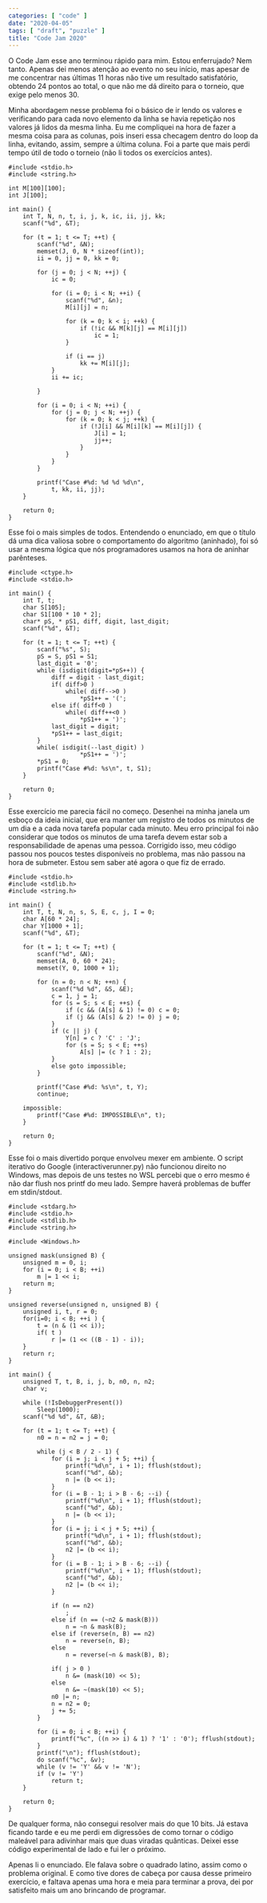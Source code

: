 ```yaml
---
categories: [ "code" ]
date: "2020-04-05"
tags: [ "draft", "puzzle" ]
title: "Code Jam 2020"
---
```

O Code Jam esse ano terminou rápido para mim. Estou enferrujado? Nem tanto. Apenas dei menos atenção ao evento no seu início, mas apesar de me concentrar nas últimas 11 horas não tive um resultado satisfatório, obtendo 24 pontos ao total, o que não me dá direito para o torneio, que exige pelo menos 30.


Minha abordagem nesse problema foi o básico de ir lendo os valores e verificando para cada novo elemento da linha se havia repetição nos valores já lidos da mesma linha. Eu me compliquei na hora de fazer a mesma coisa para as colunas, pois inseri essa checagem dentro do loop da linha, evitando, assim, sempre a última coluna. Foi a parte que mais perdi tempo útil de todo o torneio (não li todos os exercícios antes).

    #include <stdio.h>
    #include <string.h>
    
    int M[100][100];
    int J[100];
    
    int main() {
    	int T, N, n, t, i, j, k, ic, ii, jj, kk;
    	scanf("%d", &T);
    
    	for (t = 1; t <= T; ++t) {
    		scanf("%d", &N);
    		memset(J, 0, N * sizeof(int));
    		ii = 0, jj = 0, kk = 0;
    
    		for (j = 0; j < N; ++j) {
    			ic = 0;
    
    			for (i = 0; i < N; ++i) {
    				scanf("%d", &n);
    				M[i][j] = n;
    
    				for (k = 0; k < i; ++k) {
    					if (!ic && M[k][j] == M[i][j])
    						ic = 1;
    				}
    
    				if (i == j)
    					kk += M[i][j];
    			}
    			ii += ic;
    
    		}
    
    		for (i = 0; i < N; ++i) {
    			for (j = 0; j < N; ++j) {
    				for (k = 0; k < j; ++k) {
    					if (!J[i] && M[i][k] == M[i][j]) {
    						J[i] = 1;
    						jj++;
    					}
    				}
    			}
    		}
    
    		printf("Case #%d: %d %d %d\n",
    			t, kk, ii, jj);
    	}
    
    	return 0;
    }


Esse foi o mais simples de todos. Entendendo o enunciado, em que o título dá uma dica valiosa sobre o comportamento do algoritmo (aninhado), foi só usar a mesma lógica que nós programadores usamos na hora de aninhar parênteses.

    #include <ctype.h>
    #include <stdio.h>
    
    int main() {
    	int T, t;
    	char S[105];
    	char S1[100 * 10 * 2];
    	char* pS, * pS1, diff, digit, last_digit;
    	scanf("%d", &T);
    
    	for (t = 1; t <= T; ++t) {
    		scanf("%s", S);
    		pS = S, pS1 = S1;
    		last_digit = '0';
    		while (isdigit(digit=*pS++)) {
    			diff = digit - last_digit;
    			if( diff>0 )
    				while( diff-->0 )
    					*pS1++ = '(';
    			else if( diff<0 )
    				while( diff++<0 )
    					*pS1++ = ')';
    			last_digit = digit;
    			*pS1++ = last_digit;
    		}
    		while( isdigit(--last_digit) )
    					*pS1++ = ')';
    		*pS1 = 0;
    		printf("Case #%d: %s\n", t, S1);
    	}
    
    	return 0;
    }


Esse exercício me parecia fácil no começo. Desenhei na minha janela um esboço da ideia inicial, que era manter um registro de todos os minutos de um dia e a cada nova tarefa popular cada minuto. Meu erro principal foi não considerar que todos os minutos de uma tarefa devem estar sob a responsabilidade de apenas uma pessoa. Corrigido isso, meu código passou nos poucos testes disponíveis no problema, mas não passou na hora de submeter. Estou sem saber até agora o que fiz de errado.

    #include <stdio.h>
    #include <stdlib.h>
    #include <string.h>
    
    int main() {
    	int T, t, N, n, s, S, E, c, j, I = 0;
    	char A[60 * 24];
    	char Y[1000 + 1];
    	scanf("%d", &T);
    
    	for (t = 1; t <= T; ++t) {
    		scanf("%d", &N);
    		memset(A, 0, 60 * 24);
    		memset(Y, 0, 1000 + 1);
    
    		for (n = 0; n < N; ++n) {
    			scanf("%d %d", &S, &E);
    			c = 1, j = 1;
    			for (s = S; s < E; ++s) {
    				if (c && (A[s] & 1) != 0) c = 0;
    				if (j && (A[s] & 2) != 0) j = 0;
    			}
    			if (c || j) {
    				Y[n] = c ? 'C' : 'J';
    				for (s = S; s < E; ++s)
    					A[s] |= (c ? 1 : 2);
    			}
    			else goto impossible;
    		}
    
    		printf("Case #%d: %s\n", t, Y);
    		continue;
    
    	impossible:
    		printf("Case #%d: IMPOSSIBLE\n", t);
    	}
    
    	return 0;
    }


Esse foi o mais divertido porque envolveu mexer em ambiente. O script iterativo do Google (interactiverunner.py) não funcionou direito no Windows, mas depois de uns testes no WSL percebi que o erro mesmo é não dar flush nos printf do meu lado. Sempre haverá problemas de buffer em stdin/stdout.

    #include <stdarg.h>
    #include <stdio.h>
    #include <stdlib.h>
    #include <string.h>
    
    #include <Windows.h>
    
    unsigned mask(unsigned B) {
    	unsigned m = 0, i;
    	for (i = 0; i < B; ++i)
    		m |= 1 << i;
    	return m;
    }
    
    unsigned reverse(unsigned n, unsigned B) {
    	unsigned i, t, r = 0;
    	for(i=0; i < B; ++i ) {
    		t = (n & (1 << i));
    		if( t )
    			r |= (1 << ((B - 1) - i));
    	}
    	return r;
    }
    
    int main() {
    	unsigned T, t, B, i, j, b, n0, n, n2;
    	char v;
    
    	while (!IsDebuggerPresent())
    		Sleep(1000);
    	scanf("%d %d", &T, &B);
    
    	for (t = 1; t <= T; ++t) {
    		n0 = n = n2 = j = 0;
    
    		while (j < B / 2 - 1) {
    			for (i = j; i < j + 5; ++i) {
    				printf("%d\n", i + 1); fflush(stdout);
    				scanf("%d", &b);
    				n |= (b << i);
    			}
    			for (i = B - 1; i > B - 6; --i) {
    				printf("%d\n", i + 1); fflush(stdout);
    				scanf("%d", &b);
    				n |= (b << i);
    			}
    			for (i = j; i < j + 5; ++i) {
    				printf("%d\n", i + 1); fflush(stdout);
    				scanf("%d", &b);
    				n2 |= (b << i);
    			}
    			for (i = B - 1; i > B - 6; --i) {
    				printf("%d\n", i + 1); fflush(stdout);
    				scanf("%d", &b);
    				n2 |= (b << i);
    			}
    
    			if (n == n2)
    				;
    			else if (n == (~n2 & mask(B)))
    				n = ~n & mask(B);
    			else if (reverse(n, B) == n2)
    				n = reverse(n, B);
    			else
    				n = reverse(~n & mask(B), B);
    
    			if( j > 0 )
    				n &= (mask(10) << 5);
    			else
    				n &= ~(mask(10) << 5);
    			n0 |= n;
    			n = n2 = 0;
    			j += 5;
    		}
    		
    		for (i = 0; i < B; ++i) {
    			printf("%c", ((n >> i) & 1) ? '1' : '0'); fflush(stdout);
    		}
    		printf("\n"); fflush(stdout);
    		do scanf("%c", &v);
    		while (v != 'Y' && v != 'N');
    		if (v != 'Y')
    			return t;
    	}
    
    	return 0;
    }

De qualquer forma, não consegui resolver mais do que 10 bits. Já estava ficando tarde e eu me perdi em digressões de como tornar o código maleável para adivinhar mais que duas viradas quânticas. Deixei esse código experimental de lado e fui ler o próximo.


Apenas li o enunciado. Ele falava sobre o quadrado latino, assim como o problema original. E como tive dores de cabeça por causa desse primeiro exercício, e faltava apenas uma hora e meia para terminar a prova, dei por satisfeito mais um ano brincando de programar.
